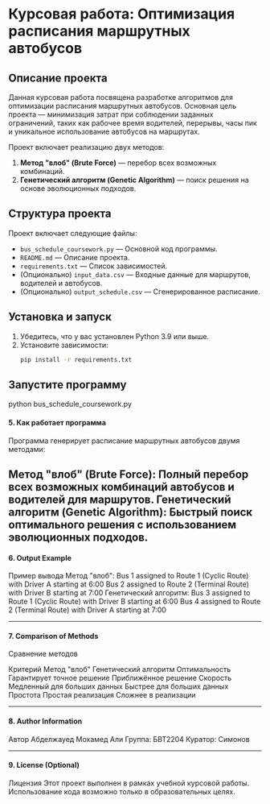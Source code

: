 # Курсовая работа: Оптимизация расписания маршрутных автобусов

## Описание проекта
Данная курсовая работа посвящена разработке алгоритмов для оптимизации расписания маршрутных автобусов. Основная цель проекта — минимизация затрат при соблюдении заданных ограничений, таких как рабочее время водителей, перерывы, часы пик и уникальное использование автобусов на маршрутах.

Проект включает реализацию двух методов:
1. **Метод "влоб" (Brute Force)** — перебор всех возможных комбинаций.
2. **Генетический алгоритм (Genetic Algorithm)** — поиск решения на основе эволюционных подходов.

## Структура проекта
Проект включает следующие файлы:
- `bus_schedule_coursework.py` — Основной код программы.
- `README.md` — Описание проекта.
- `requirements.txt` — Список зависимостей.
- (Опционально) `input_data.csv` — Входные данные для маршрутов, водителей и автобусов.
- (Опционально) `output_schedule.csv` — Сгенерированное расписание.




## Установка и запуск
1. Убедитесь, что у вас установлен Python 3.9 или выше.
2. Установите зависимости:
   ```bash
   pip install -r requirements.txt

## Запустите программу
python bus_schedule_coursework.py
#### **5. Как работает программа**
Программа генерирует расписание маршрутных автобусов двумя методами:

Метод "влоб" (Brute Force):
Полный перебор всех возможных комбинаций автобусов и водителей для маршрутов.
Генетический алгоритм (Genetic Algorithm):
Быстрый поиск оптимального решения с использованием эволюционных подходов.
 
---

#### **6. Output Example**

Пример вывода
Метод "влоб":
Bus 1 assigned to Route 1 (Cyclic Route) with Driver A starting at 6:00
Bus 2 assigned to Route 2 (Terminal Route) with Driver B starting at 7:00
Генетический алгоритм:
Bus 3 assigned to Route 1 (Cyclic Route) with Driver B starting at 6:00
Bus 4 assigned to Route 2 (Terminal Route) with Driver A starting at 7:00

---

#### **7. Comparison of Methods**

Сравнение методов

Критерий	         Метод "влоб" 	                 Генетический алгоритм
Оптимальность	     Гарантирует точное решение	     Приближённое решение
Скорость	         Медленный для больших данных	   Быстрее для больших данных
Простота	         Простая реализация	             Сложнее в реализации

---

#### **8. Author Information**
Автор
Абделжауед Мохамед Али
Группа: БВТ2204
Куратор: Симонов

---

#### **9. License (Optional)**
Лицензия
Этот проект выполнен в рамках учебной курсовой работы. Использование кода возможно только в образовательных целях.



